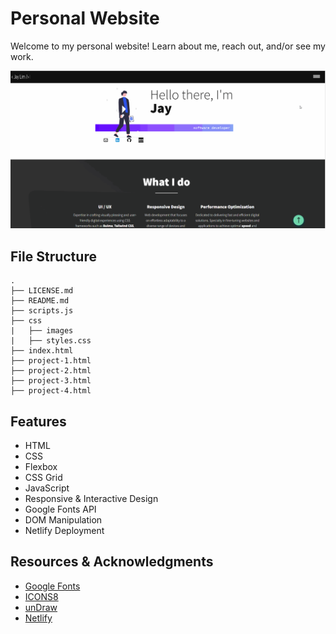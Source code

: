 # Personal Website
Welcome to my personal website! Learn about me, reach out, and/or see my work.

<img src="css/images/personal-website-demo.gif" width="800" alt="screenshot of the home page">

## File Structure
```
.
├── LICENSE.md
├── README.md
├── scripts.js
├── css
|   ├── images
|   ├── styles.css
├── index.html
├── project-1.html
├── project-2.html
├── project-3.html
├── project-4.html

```

## Features
* HTML
* CSS
* Flexbox
* CSS Grid
* JavaScript
* Responsive & Interactive Design
* Google Fonts API
* DOM Manipulation
* Netlify Deployment

## Resources & Acknowledgments
* [Google Fonts](https://fonts.google.com/)
* [ICONS8](https://icons8.com/)
* [unDraw](https://undraw.co/)
* [Netlify](https://www.netlify.com/)
